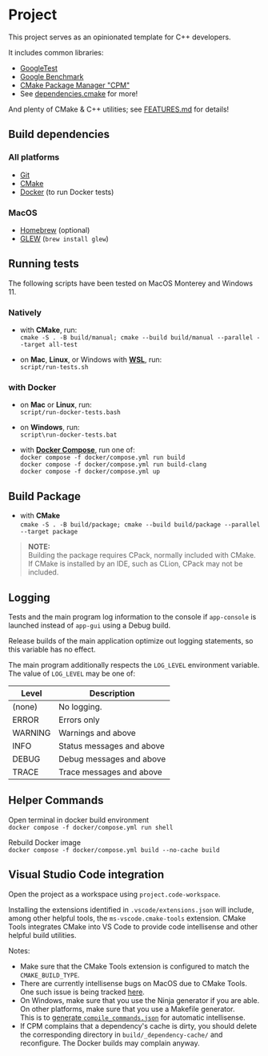 # Project

This project serves as an opinionated template for C++ developers.

It includes common libraries:

- [GoogleTest](https://github.com/google/googletest/)
- [Google Benchmark](https://github.com/google/benchmark/)
- [CMake Package Manager "CPM"](https://github.com/cpm-cmake/CPM.cmake)
- See [dependencies.cmake](lib/cmake/dependencies.cmake) for more!

And plenty of CMake & C++ utilities; see [FEATURES.md](FEATURES.md) for details!

## Build dependencies

### All platforms

- [Git](https://git-scm.com/)
- [CMake](https://cmake.org/)
- [Docker](https://www.docker.com/) (to run Docker tests)

### MacOS

- [Homebrew](https://brew.sh/) (optional)
- [GLEW](http://glew.sourceforge.net/) (`brew install glew`)

## Running tests

The following scripts have been tested on MacOS Monterey and Windows 11.

### Natively

- with **CMake**, run:  
  `cmake -S . -B build/manual; cmake --build build/manual --parallel --target all-test`

- on **Mac**, **Linux**, or Windows with [**WSL**](https://learn.microsoft.com/en-us/windows/wsl/), run:  
  `script/run-tests.sh`

### with Docker

- on **Mac** or **Linux**, run:  
  `script/run-docker-tests.bash`

- on **Windows**, run:  
  `script\run-docker-tests.bat`

- with [**Docker Compose**](https://docs.docker.com/compose/), run one of:  
  `docker compose -f docker/compose.yml run build`  
  `docker compose -f docker/compose.yml run build-clang`  
  `docker compose -f docker/compose.yml up`

## Build Package

- with **CMake**  
  `cmake -S . -B build/package; cmake --build build/package --parallel --target package`

> **NOTE:**  
> Building the package requires CPack, normally included with CMake.  
> If CMake is installed by an IDE, such as CLion, CPack may not be included.

## Logging

Tests and the main program log information to the console if `app-console` is
launched instead of `app-gui` using a Debug build.

Release builds of the main application optimize out logging statements, so this
variable has no effect.

The main program additionally respects the `LOG_LEVEL` environment variable.
The value of `LOG_LEVEL` may be one of:

| Level   | Description               |
|---------|---------------------------|
| (none)  | No logging.               |
| ERROR   | Errors only               |
| WARNING | Warnings and above        |
| INFO    | Status messages and above |
| DEBUG   | Debug messages and above  |
| TRACE   | Trace messages and above  |

## Helper Commands

Open terminal in docker build environment  
`docker compose -f docker/compose.yml run shell`

Rebuild Docker image  
`docker compose -f docker/compose.yml build --no-cache build`

## Visual Studio Code integration

Open the project as a workspace using `project.code-workspace`.

Installing the extensions identified in `.vscode/extensions.json` will include,
among other helpful tools, the `ms-vscode.cmake-tools` extension. CMake Tools
integrates CMake into VS Code to provide code intellisense and other helpful
build utilities.

Notes:

- Make sure that the CMake Tools extension is configured to match the `CMAKE_BUILD_TYPE`.
- There are currently intellisense bugs on MacOS due to CMake Tools.  
  One such issue is being tracked [here](https://github.com/microsoft/vscode-cmake-tools/issues/1178).
- On Windows, make sure that you use the Ninja generator if you are able.  
  On other platforms, make sure that you use a Makefile generator.  
  This is to
  [generate `compile_commands.json`](https://cmake.org/cmake/help/latest/variable/CMAKE_EXPORT_COMPILE_COMMANDS.html)
  for automatic intellisense.
- If CPM complains that a dependency's cache is dirty, you should delete the
  corresponding directory in `build/_dependency-cache/` and reconfigure.
  The Docker builds may complain anyway.
